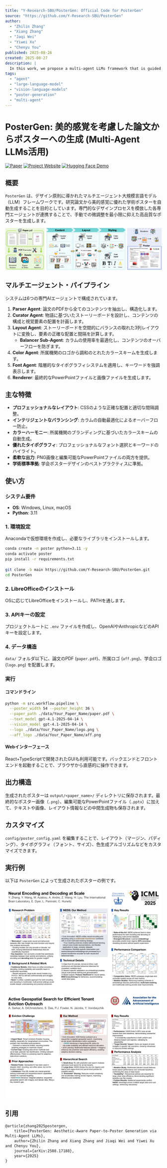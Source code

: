 ```yaml
---
title: "Y-Research-SBU/PosterGen: Official Code for PosterGen"
source: "https://github.com/Y-Research-SBU/PosterGen"
author:
  - "Zhilin Zhang"
  - "Xiang Zhang"
  - "Jaqi Wei"
  - "Yiwei Xu"
  - "Chenyu You"
published: 2025-08-26
created: 2025-08-27
description: |
  In this work, we propose a multi-agent LLMs framework that is guided by design principles. Our multi-agent LLMs adopt a workflow of specialist agents that mirrors a professional design process: Parser Agent, Curator Agent, Layout Agent, and Styling Agents. This methodology is designed to generate a well-designed poster that minimizes the need for manual fine-tuning.
tags:
  - "agent"
  - "large-language-model"
  - "vision-language-models"
  - "poster-generation"
  - "multi-agent"
---
```


# PosterGen: 美的感覚を考慮した論文からポスターへの生成 (Multi-Agent LLMs活用)

[![Paper](https://camo.githubusercontent.com/7b01dd97e0a0fb2cb63c638a940d335084806f49aa8f6dd7d2d71b979e04a34f/68747470733a2f2f696d672e736869656c64732e696f2f62616467652f41725869762d323530382e31373138382d7265643f7374796c653d666c61742d737175617265266c6f676f3d6172786976)](https://arxiv.org/abs/2508.17188)
[![Project Website](https://camo.githubusercontent.com/9ceee19f0a10a52a7faedb973dd059244d900b4aafa08a6b076ac2b59cf9d64c/68747470733a2f2f696d672e736869656c64732e696f2f62616467652f50726f6a6563742d576562736974652d626c75653f7374796c653d666c61742d737175617265266c6f676f3d676f6f676c656368726f6d65)](https://Y-Research-SBU.github.io/PosterGen)
[![Hugging Face Demo](https://camo.githubusercontent.com/45898c71925278cc7b9dbaf92f06520751db10e1efcf4bbd281c64983ac33030/68747470733a2f2f696d672e736869656c64732e696f2f62616467652f48756767696e67253230466163652d44656d6f2d79656c6c6f773f7374796c653d666c61742d737175617265266c6f676f3d68756767696e6766616365)](https://huggingface.co/spaces/Y-Research-Group/PosterGen)

## 概要

`PosterGen` は、デザイン原則に導かれたマルチエージェント大規模言語モデル（LLM）フレームワークです。研究論文から美的感覚に優れた学術ポスターを自動生成することを目的としています。専門的なデザインプロセスを模倣した各専門エージェントが連携することで、手動での微調整を最小限に抑えた高品質なポスターを生成します。

![Methodology](https://github.com/Y-Research-SBU/PosterGen/raw/main/resource/method.png)

## マルチエージェント・パイプライン

システムは6つの専門AIエージェントで構成されています。

1. **Parser Agent**: 論文のPDFから全てのコンテンツを抽出し、構造化します。
2. **Curator Agent**: 物語に基づいたストーリーボードを設計し、コンテンツの構成と視覚要素の配置を計画します。
3. **Layout Agent**: ストーリーボードを空間的にバランスの取れた3列レイアウトに変換し、要素の正確な配置と間隔を計算します。
    * **Balancer Sub-Agent**: カラムの使用率を最適化し、コンテンツのオーバーフローを防ぎます。
4. **Color Agent**: 所属機関のロゴから調和のとれたカラースキームを生成します。
5. **Font Agent**: 階層的なタイポグラフィシステムを適用し、キーワードを強調表示します。
6. **Renderer**: 最終的なPowerPointファイルと画像ファイルを生成します。

## 主な特徴

* **プロフェッショナルなレイアウト**: CSSのような正確な配置と適切な間隔調整。
* **インテリジェントなバランシング**: カラムの自動最適化によるオーバーフロー防止。
* **カラーハーモニー**: 所属機関のブランディングに基づいたカラースキームの自動生成。
* **優れたタイポグラフィ**: プロフェッショナルなフォント選択とキーワードのハイライト。
* **柔軟な出力**: PNG画像と編集可能なPowerPointファイルの両方を提供。
* **学術標準準拠**: 学会ポスターデザインのベストプラクティスに準拠。

## 使い方

### システム要件

* **OS**: Windows, Linux, macOS
* **Python**: 3.11

### 1. 環境設定

Anacondaで仮想環境を作成し、必要なライブラリをインストールします。

```bash
conda create -n poster python=3.11 -y
conda activate poster
pip install -r requirements.txt

git clone -b main https://github.com/Y-Research-SBU/PosterGen.git
cd PosterGen
```

### 2. LibreOfficeのインストール

OSに応じてLibreOfficeをインストールし、PATHを通します。

### 3. APIキーの設定

プロジェクトルートに `.env` ファイルを作成し、OpenAIやAnthropicなどのAPIキーを設定します。

### 4. データ構造

`data/` フォルダ以下に、論文のPDF (`paper.pdf`)、所属ロゴ (`aff.png`)、学会ロゴ (`logo.png`) を配置します。

### 実行

#### コマンドライン

```bash
python -m src.workflow.pipeline \
  --poster_width 54 --poster_height 36 \
  --paper_path ./data/Your_Paper_Name/paper.pdf \
  --text_model gpt-4.1-2025-04-14 \
  --vision_model gpt-4.1-2025-04-14 \
  --logo ./data/Your_Paper_Name/logo.png \
  --aff_logo ./data/Your_Paper_Name/aff.png
```

#### Webインターフェース

React+TypeScriptで開発されたGUIも利用可能です。バックエンドとフロントエンドを起動することで、ブラウザから直感的に操作できます。

## 出力構造

生成されたポスターは `output/<paper_name>/` ディレクトリに保存されます。最終的なポスター画像（`.png`）、編集可能なPowerPointファイル（`.pptx`）に加えて、テキストや画像、レイアウト情報などの中間生成物も保存されます。

## カスタマイズ

`config/poster_config.yaml` を編集することで、レイアウト（マージン、パディング）、タイポグラフィ（フォント、サイズ）、色生成アルゴリズムなどをカスタマイズできます。

## 実行例

以下は `PosterGen` によって生成されたポスターの例です。

![Example 1](https://github.com/Y-Research-SBU/PosterGen/raw/main/resource/neural-encoding.png)
![Example 2](https://github.com/Y-Research-SBU/PosterGen/raw/main/resource/active-geo.png)

## 引用

```
@article{zhang2025postergen,
    title={PosterGen: Aesthetic-Aware Paper-to-Poster Generation via Multi-Agent LLMs},
    author={Zhilin Zhang and Xiang Zhang and Jiaqi Wei and Yiwei Xu and Chenyu You},
    journal={arXiv:2508.17188},
    year={2025}
}
```
